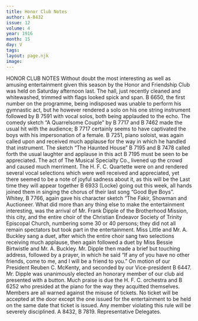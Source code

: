 ```yaml
---
title: Honor Club Notes
author: A-8432 
issue: 12
volume: 4
year: 1916
month: 15
day: V
tags:
layout: page.njk
image:
---
```

HONOR CLUB NOTES       Without doubt the most interesting as well as amusing entertainment given this season by the Honor and Friendship Club was held on Saturday afternoon last. The hall, just recently cleaned and whitewashed, trimmed with flags looked spick and span. B 6650, the first number on the programme, being indisposed was unable to perform his gymnastic act, but he however rendered a solo on his one string instrument followed by B 7591 with vocal solos, both being applauded to the echo. The comedy sketch “A Quarrelsome Couple” by B 7717 and B 7462 made the usual hit with the audience; B 7717 certainly seems to have captivated the boys with his impersonation of a female. B 7251, piano soloist, was again called upon and received much applause for the way in which he handled that instrument. The sketch “The Haunted House” B 7195 and B 7478 called forth the usual laughter and applause in this act B 7195 must be seen to be appreciated. The act of The Musical Specialty Co., livened up the crowd and caused much merriment. The H. F. C. Quartette were on and rendered several vocal selections which were well received and appreciated, yet there seemed to be a note of joyful sadness about it, as this will be the Last time they will appear together B 6933 (Locke) going out this week, all hands joined them in singing the chorus of their last song “Good Bye Boys”. Whitey, B 7766, again gave his character sketch “The Fakir, Showman and Auctioneer. What did more than any thing else to make the entertainment interesting, was the arrival of Mr. Frank Dipple of the Brotherhood Mission, this city, and the entire choir of the Christian Endeavor Society of Trinity Episcopal Church, numbering some 30 or 40 persons; they did not all remain spectators but took part in the entertainment. Miss Little and Mr. A. Buckley sang a duet, after which the entire choir sang two selections receiving much applause, then again followed a duet by Miss Bessie Birtwistle and Mr. A. Buckley. Mr. Dipple then made a brief but touching address, followed by a prayer, in which he said “If any of you have no other friends, come to me, and I will be a friend to you.” On motion of our President Reuben C. McKenty, and seconded by our Vice-president B 6447. Mr. Dipple was unanimously elected an honorary member of our club aid presented with a button. Much praise is due the H. F. C. orchestra and B 6252 who presided at the piano for the way they acquitted themselves.       Members are all warned against the misuse of tickets. No ticket will be accepted at the door except the one issued for the entertainment to be held on the same date that ticket is issued. Any member violating this rule will be severely disciplined.    A 8432, B 7819.    Representative Delegates.
